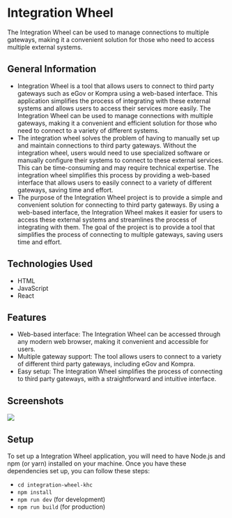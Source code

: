 # Integration Wheel
The Integration Wheel can be used to manage connections to multiple gateways, making it a convenient solution for those who need to access multiple external systems.  

## General Information
* Integration Wheel is a tool that allows users to connect to third party gateways such as eGov or Kompra using a web-based interface. This application simplifies the process of integrating with these external systems and allows users to access their services more easily. The Integration Wheel can be used to manage connections with multiple gateways, making it a convenient and efficient solution for those who need to connect to a variety of different systems.
* The integration wheel solves the problem of having to manually set up and maintain connections to third party gateways. Without the integration wheel, users would need to use specialized software or manually configure their systems to connect to these external services. This can be time-consuming and may require technical expertise. The integration wheel simplifies this process by providing a web-based interface that allows users to easily connect to a variety of different gateways, saving time and effort.
* The purpose of the Integration Wheel project is to provide a simple and convenient solution for connecting to third party gateways. By using a web-based interface, the Integration Wheel makes it easier for users to access these external systems and streamlines the process of integrating with them. The goal of the project is to provide a tool that simplifies the process of connecting to multiple gateways, saving users time and effort.

## Technologies Used
* HTML
* JavaScript
* React

## Features
* Web-based interface: The Integration Wheel can be accessed through any modern web browser, making it convenient and accessible for users.
* Multiple gateway support: The tool allows users to connect to a variety of different third party gateways, including eGov and Kompra.
* Easy setup: The Integration Wheel simplifies the process of connecting to third party gateways, with a straightforward and intuitive interface.

## Screenshots
![](https://via.placeholder.com/2880x1800.png)


## Setup
To set up a Integration Wheel application, you will need to have Node.js and npm (or yarn) installed on your machine. Once you have these dependencies set up, you can follow these steps:
* `cd integration-wheel-khc`
* `npm install`
* `npm run dev` (for development)
* `npm run build` (for production)

